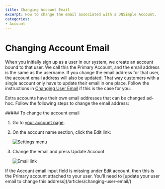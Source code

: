 ```yaml
---
title: Changing Account Email
excerpt: How to change the email associated with a DNSimple Account.
categories:
- Account
---
```


# Changing Account Email

When you initially sign up as a user in our system, we create an account bound to that user. We call this the Primary Account, and the email address is the same as the username. If you change the email address for that user, the account email address will also be updated. That way customers with a single account only have to update their email in one place. Follow the instructions in [Changing User Email](/articles/changing-user-email/) if this is the case for you.

Extra accounts have their own email addresses that can be changed ad-hoc. Follow the following steps to change the email address:

<div class="section-steps" markdown="1">
##### To change the account email

1. Go to [your account page](https://dnsimple.com/account).
1. On the account name section, click the <label>Edit</label> link:

    ![Settings menu](/files/account-menu.png)

1. Change the email and press <label>Update Account</label>

    ![Email link](/files/account-email.png)

</div>

<info>
If the <label>Account email</label> input field is missing under <label>Edit account</label>, then this is the Primary account attached to your user. You'll need to [update your user email to change this address](/articles/changing-user-email/)
</info>

